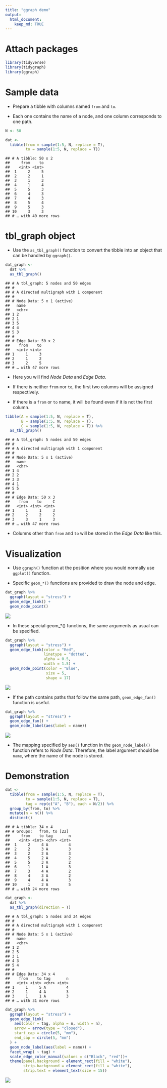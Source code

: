 ```yaml
---
title: "ggraph demo"
output: 
  html_document:
    keep_md: TRUE
---
```




# Attach packages


```r
library(tidyverse)
library(tidygraph)
library(ggraph)
```

# Sample data

* Prepare a tibble with columns named `from` and `to`. 

* Each one contains the name of a node, and one column corresponds to one path.


```r
N <- 50

dat <-
  tibble(from = sample(1:5, N, replace = T),
         to = sample(1:5, N, replace = T))
```


```
## # A tibble: 50 x 2
##     from    to
##    <int> <int>
##  1     2     5
##  2     2     1
##  3     1     3
##  4     1     4
##  5     5     3
##  6     4     3
##  7     4     3
##  8     5     4
##  9     5     3
## 10     3     3
## # … with 40 more rows
```

# tbl_graph object

* Use the `as_tbl_graph()` function to convert the tibble into an object that can be handled by `ggraph()`.



```r
dat_graph <-
  dat %>% 
  as_tbl_graph()
```


```
## # A tbl_graph: 5 nodes and 50 edges
## #
## # A directed multigraph with 1 component
## #
## # Node Data: 5 x 1 (active)
##   name 
##   <chr>
## 1 2    
## 2 1    
## 3 5    
## 4 4    
## 5 3    
## #
## # Edge Data: 50 x 2
##    from    to
##   <int> <int>
## 1     1     3
## 2     1     2
## 3     2     5
## # … with 47 more rows
```

* Here you will find *Node Data* and *Edge Data*.

* If there is neither `from` nor `to`, the first two columns will be assigned respectively.

* If there is a `from` or `to` name, it will be found even if it is not the first column.


```r
tibble(A = sample(1:5, N, replace = T),
       B = sample(1:5, N, replace = T),
       C = sample(1:5, N, replace = T)) %>% 
  as_tbl_graph()
```

```
## # A tbl_graph: 5 nodes and 50 edges
## #
## # A directed multigraph with 1 component
## #
## # Node Data: 5 x 1 (active)
##   name 
##   <chr>
## 1 4    
## 2 2    
## 3 3    
## 4 1    
## 5 5    
## #
## # Edge Data: 50 x 3
##    from    to     C
##   <int> <int> <int>
## 1     1     1     3
## 2     2     2     2
## 3     3     1     3
## # … with 47 more rows
```

* Columns other than `from` and `to` will be stored in the *Edge Data* like this.


# Visualization

* Use `ggraph()` function at the position where you would normally use `ggplot()` function.

* Specific `geom_*()` functions are provided to draw the node and edge.


```r
dat_graph %>% 
  ggraph(layout = "stress") +
  geom_edge_link() +
  geom_node_point()
```

![](README_files/figure-html/unnamed-chunk-7-1.png)<!-- -->



* In these special geom_*() functions, the same arguments as usual can be specified.


```r
dat_graph %>% 
  ggraph(layout = "stress") +
  geom_edge_link(color = "Red", 
                 linetype = "dotted", 
                 alpha = 0.5, 
                 width = 1.5) +
  geom_node_point(color = "Blue",
                  size = 5,
                  shape = 17)
```

![](README_files/figure-html/unnamed-chunk-9-1.png)<!-- -->



* If the path contains paths that follow the same path, `geom_edge_fan()` function is useful.


```r
dat_graph %>% 
  ggraph(layout = "stress") +
  geom_edge_fan() +
  geom_node_label(aes(label = name))
```

![](README_files/figure-html/unnamed-chunk-11-1.png)<!-- -->





* The mapping specified by `aes()` function in the `geom_node_label()` function refers to *Node Data*. Therefore, the label argument should be `name`, where the name of the node is stored.

# Demonstration


```r
dat <-
  tibble(from = sample(1:5, N, replace = T),
         to = sample(1:5, N, replace = T),
         tag = rep(c("A", "B"), each = N/2)) %>% 
  group_by(from, to) %>% 
  mutate(n = n()) %>% 
  distinct() 
```


```
## # A tibble: 34 x 4
## # Groups:   from, to [22]
##     from    to tag       n
##    <int> <int> <chr> <int>
##  1     2     4 A         4
##  2     2     3 A         3
##  3     2     2 A         3
##  4     5     2 A         2
##  5     5     3 A         2
##  6     1     1 A         3
##  7     3     4 A         2
##  8     4     3 A         2
##  9     4     4 A         3
## 10     1     2 A         5
## # … with 24 more rows
```


```r
dat_graph <-
  dat %>% 
  as_tbl_graph(direction = T)
```


```
## # A tbl_graph: 5 nodes and 34 edges
## #
## # A directed multigraph with 1 component
## #
## # Node Data: 5 x 1 (active)
##   name 
##   <chr>
## 1 2    
## 2 5    
## 3 1    
## 4 3    
## 5 4    
## #
## # Edge Data: 34 x 4
##    from    to tag       n
##   <int> <int> <chr> <int>
## 1     1     5 A         4
## 2     1     4 A         3
## 3     1     1 A         3
## # … with 31 more rows
```


```r
dat_graph %>% 
  ggraph(layout = "stress") + 
  geom_edge_link(
    aes(color = tag, alpha = n, width = n),
    arrow = arrow(type = "closed"), 
    start_cap = circle(5, "mm"),
    end_cap = circle(5, "mm")
  ) +
  geom_node_label(aes(label = name)) +
  facet_wrap( ~ tag) +
  scale_edge_color_manual(values = c("Black", "red"))+
  theme(panel.background = element_rect(fill = "white"),
        strip.background = element_rect(fill = "white"),
        strip.text = element_text(size = 15))
```

![](README_files/figure-html/unnamed-chunk-17-1.png)<!-- -->




